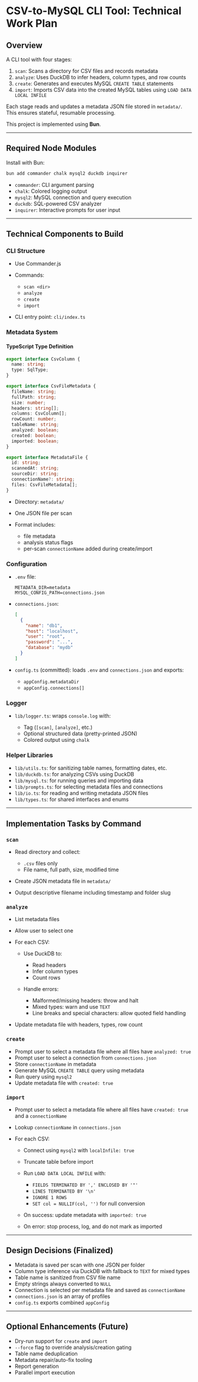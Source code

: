 # CSV-to-MySQL CLI Tool: Technical Work Plan

## Overview

A CLI tool with four stages:

1. `scan`: Scans a directory for CSV files and records metadata
2. `analyze`: Uses DuckDB to infer headers, column types, and row counts
3. `create`: Generates and executes MySQL `CREATE TABLE` statements
4. `import`: Imports CSV data into the created MySQL tables using `LOAD DATA LOCAL INFILE`

Each stage reads and updates a metadata JSON file stored in `metadata/`. This ensures stateful, resumable processing.

This project is implemented using **Bun**.

---

## Required Node Modules

Install with Bun:

```bash
bun add commander chalk mysql2 duckdb inquirer
```

* `commander`: CLI argument parsing
* `chalk`: Colored logging output
* `mysql2`: MySQL connection and query execution
* `duckdb`: SQL-powered CSV analyzer
* `inquirer`: Interactive prompts for user input

---

## Technical Components to Build

### CLI Structure

* Use Commander.js
* Commands:

    * `scan <dir>`
    * `analyze`
    * `create`
    * `import`
* CLI entry point: `cli/index.ts`

### Metadata System

#### TypeScript Type Definition

```ts
export interface CsvColumn {
  name: string;
  type: SqlType;
}

export interface CsvFileMetadata {
  fileName: string;
  fullPath: string;
  size: number;
  headers: string[];
  columns: CsvColumn[];
  rowCount: number;
  tableName: string;
  analyzed: boolean;
  created: boolean;
  imported: boolean;
}

export interface MetadataFile {
  id: string;
  scannedAt: string;
  sourceDir: string;
  connectionName?: string;
  files: CsvFileMetadata[];
}
```

* Directory: `metadata/`
* One JSON file per scan
* Format includes:

    * file metadata
    * analysis status flags
    * per-scan `connectionName` added during create/import

### Configuration

* `.env` file:

  ```env
  METADATA_DIR=metadata
  MYSQL_CONFIG_PATH=connections.json
  ```
* `connections.json`:

  ```json
  [
    {
      "name": "db1",
      "host": "localhost",
      "user": "root",
      "password": "...",
      "database": "mydb"
    }
  ]
  ```
* `config.ts` (committed): loads `.env` and `connections.json` and exports:

    * `appConfig.metadataDir`
    * `appConfig.connections[]`

### Logger

* `lib/logger.ts`: wraps `console.log` with:

    * Tag (`[scan]`, `[analyze]`, etc.)
    * Optional structured data (pretty-printed JSON)
    * Colored output using `chalk`

### Helper Libraries

* `lib/utils.ts`: for sanitizing table names, formatting dates, etc.
* `lib/duckdb.ts`: for analyzing CSVs using DuckDB
* `lib/mysql.ts`: for running queries and importing data
* `lib/prompts.ts`: for selecting metadata files and connections
* `lib/io.ts`: for reading and writing metadata JSON files
* `lib/types.ts`: for shared interfaces and enums

---

## Implementation Tasks by Command

### `scan`

* Read directory and collect:

    * `.csv` files only
    * File name, full path, size, modified time
* Create JSON metadata file in `metadata/`
* Output descriptive filename including timestamp and folder slug

### `analyze`

* List metadata files
* Allow user to select one
* For each CSV:

    * Use DuckDB to:

        * Read headers
        * Infer column types
        * Count rows
    * Handle errors:

        * Malformed/missing headers: throw and halt
        * Mixed types: warn and use `TEXT`
        * Line breaks and special characters: allow quoted field handling
* Update metadata file with headers, types, row count

### `create`

* Prompt user to select a metadata file where all files have `analyzed: true`
* Prompt user to select a connection from `connections.json`
* Store `connectionName` in metadata
* Generate MySQL `CREATE TABLE` query using metadata
* Run query using `mysql2`
* Update metadata file with `created: true`

### `import`

* Prompt user to select a metadata file where all files have `created: true` and a `connectionName`
* Lookup `connectionName` in `connections.json`
* For each CSV:

    * Connect using `mysql2` with `localInfile: true`
    * Truncate table before import
    * Run `LOAD DATA LOCAL INFILE` with:

        * `FIELDS TERMINATED BY ',' ENCLOSED BY '"'`
        * `LINES TERMINATED BY '\n'`
        * `IGNORE 1 ROWS`
        * `SET col = NULLIF(col, '')` for null conversion
    * On success: update metadata with `imported: true`
    * On error: stop process, log, and do not mark as imported

---

## Design Decisions (Finalized)

* Metadata is saved per scan with one JSON per folder
* Column type inference via DuckDB with fallback to `TEXT` for mixed types
* Table name is sanitized from CSV file name
* Empty strings always converted to `NULL`
* Connection is selected per metadata file and saved as `connectionName`
* `connections.json` is an array of profiles
* `config.ts` exports combined `appConfig`

---

## Optional Enhancements (Future)

* Dry-run support for `create` and `import`
* `--force` flag to override analysis/creation gating
* Table name deduplication
* Metadata repair/auto-fix tooling
* Report generation
* Parallel import execution
